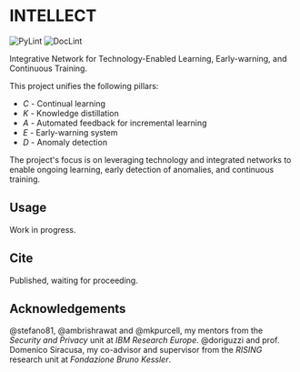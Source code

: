 # INTELLECT

<!-- markdown-link-check-disable -->
![PyLint](https://github.com/s41m0n/intellect/actions/workflows/code.yml/badge.svg)
![DocLint](https://github.com/s41m0n/intellect/actions/workflows/doc.yml/badge.svg)
<!-- markdown-link-check-enable -->

Integrative Network for Technology-Enabled Learning, Early-warning, and Continuous Training.

This project unifies the following pillars:

* *C* - Continual learning
* *K* - Knowledge distillation
* *A* - Automated feedback for incremental learning
* *E* - Early-warning system
* *D* - Anomaly detection

The project's focus is on leveraging technology and integrated networks to enable ongoing learning, early detection of anomalies, and continuous training.

## Usage

Work in progress.

## Cite

Published, waiting for proceeding.

## Acknowledgements

@stefano81, @ambrishrawat and @mkpurcell, my mentors from the *Security and Privacy* unit at *IBM Research Europe*.
@doriguzzi and prof. Domenico Siracusa, my co-advisor and supervisor from the *RISING* research unit at *Fondazione Bruno Kessler*.